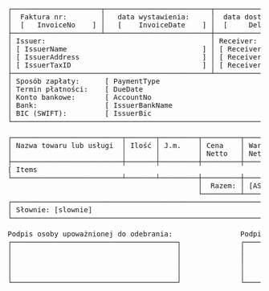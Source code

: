 <pre>
┌─────────────────────┬─────────────────────────┬──────────────────────────────────────────────┐
│  Faktura nr:        │   data wystawienia:     │  data dostawy / wykonania usługi:            │
│  [   InvoiceNo    ] │   [    InvoiceDate    ] │  [     DeliveryDate     ]                    │
├─────────────────────┴─────────────────────────┼──────────────────────────────────────────────┤
│ Issuer:                                       │ Receiver:                                    │
│ [ IssuerName                                ] │ [ ReceiverName                             ] │ 
│ [ IssuerAddress                             ] │ [ ReceiverAddress                          ] │ 
│ [ IssuerTaxID                               ] │ [ ReceiverTaxID                            ] │ 
├───────────────────────────────────────────────┴──────────────────────────────────────────────┤
│ Sposób zapłaty:      [ PaymentType                                                         ] │
│ Termin płatności:    [ DueDate                                                             ] │
│ Konto bankowe:       [ AccountNo                                                           ] │
│ Bank:                [ IssuerBankName                                                      ] │
│ BIC (SWIFT):         [ IssuerBic                                                           ] │
└──────────────────────────────────────────────────────────────────────────────────────────────┘

┌──────────────────────────┬───────┬─────────┬─────────┬──────────┬───────┬─────────┬──────────┐
│ Nazwa towaru lub usługi  │ Ilość │ J.m.    │ Cena    │ Wartość  │ Stawka│ Kwota   │ Wartość  │
│                          │       │         │ Netto   │ Netto    │ VAT   │ VAT     │ Brutto   │
├──────────────────────────┼───────┼─────────┼─────────┼──────────┼───────┼─────────┼──────────┤
[ Items                                                                                        ]
└──────────────────────────┴───────┴─────────┼─────────┼──────────┼───────┼─────────┼──────────┤
                                    	     │  Razem: │ [ASum]   │ -     │ [TaxSum]│ [TotSum] │
                                    	     └─────────┴──────────┴───────┴─────────┴──────────┘
┌──────────────────────────────────────────────────────────────────────────────────────────────┐
│ Słownie: [slownie]                                                                           │
└──────────────────────────────────────────────────────────────────────────────────────────────┘

Podpis osoby upoważnionej do odebrania:                Podpis osoby upoważnionej do wystawienia:
┌───────────────────────────────────────┐              ┌───────────────────────────────────────┐
│                                       │              │                                       │ 
│                                       │              │                                       │ 
│                                       │              │                                       │ 
│                                       │              │                                       │ 
└───────────────────────────────────────┘              └───────────────────────────────────────┘
</pre>
